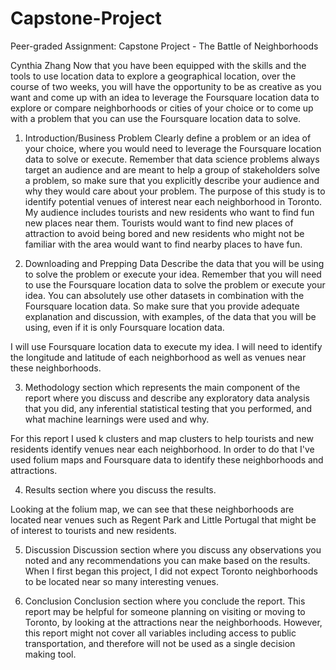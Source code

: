 # Capstone-Project
Peer-graded Assignment: Capstone Project - The Battle of Neighborhoods

Cynthia Zhang
Now that you have been equipped with the skills and the tools to use location data to explore a geographical location, over the course of two weeks, you will have the opportunity to be as creative as you want and come up with an idea to leverage the Foursquare location data to explore or compare neighborhoods or cities of your choice or to come up with a problem that you can use the Foursquare location data to solve.

1) Introduction/Business Problem
Clearly define a problem or an idea of your choice, where you would need to leverage the Foursquare location data to solve or execute. Remember that data science problems always target an audience and are meant to help a group of stakeholders solve a problem, so make sure that you explicitly describe your audience and why they would care about your problem.
The purpose of this study is to identify potential venues of interest near each neighborhood in Toronto. My audience includes tourists and new residents who want to find fun new places near them. Tourists would want to find new places of attraction to avoid being bored and new residents who might not be familiar with the area would want to find nearby places to have fun. 

2) Downloading and Prepping Data
Describe the data that you will be using to solve the problem or execute your idea. Remember that you will need to use the Foursquare location data to solve the problem or execute your idea. You can absolutely use other datasets in combination with the Foursquare location data. So make sure that you provide adequate explanation and discussion, with examples, of the data that you will be using, even if it is only Foursquare location data.

I will use Foursquare location data to execute my idea. I will need to identify the longitude and latitude of each neighborhood as well as venues near these neighborhoods.

3) Methodology section which represents the main component of the report where you discuss and describe any exploratory data analysis that you did, any inferential statistical testing that you performed, and what machine learnings were used and why.

For this report I used k clusters and map clusters to help tourists and new residents identify venues near each neighborhood. In order to do that I've used folium maps and Foursquare data to identify these neighborhoods and attractions. 

4) Results section where you discuss the results.

Looking at the folium map, we can see that these neighborhoods are located near venues such as Regent Park and Little Portugal that might be of interest to tourists and new residents. 

5) Discussion
Discussion section where you discuss any observations you noted and any recommendations you can make based on the results.
When I first began this project, I did not expect Toronto neighborhoods to be located near so many interesting venues. 

6) Conclusion
Conclusion section where you conclude the report.
This report may be helpful for someone planning on visiting or moving to Toronto, by looking at the attractions near the neighborhoods. However, this report might not cover all variables including access to public transportation, and therefore will not be used as a single decision making tool. 
